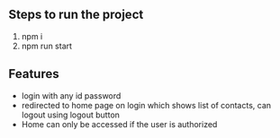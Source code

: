 ## Steps to run the project

1. npm i
2. npm run start

## Features
- login with any id password
- redirected to home page on login which shows list of contacts, can logout using logout button
- Home can only be accessed if the user is authorized

